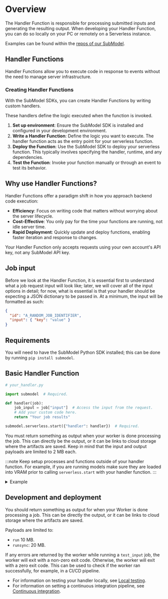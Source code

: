 # Overview

The Handler Function is responsible for processing submitted inputs and generating the resulting output. When developing your Handler Function, you can do so locally on your PC or remotely on a Serverless instance.

Examples can be found within the [repos of our SubModel](https://github.com/orgs/SubModel/repositories).

## Handler Functions

Handler Functions allow you to execute code in response to events without the need to manage server infrastructure.

### Creating Handler Functions

With the SubModel SDKs, you can create Handler Functions by writing custom handlers.

These handlers define the logic executed when the function is invoked.

1. **Set up environment**: Ensure the SubModel SDK is installed and configured in your development environment.
2. **Write a Handler Function**: Define the logic you want to execute. The handler function acts as the entry point for your serverless function.
3. **Deploy the Function**: Use the SubModel SDK to deploy your serverless function. This typically involves specifying the handler, runtime, and any dependencies.
4. **Test the Function**: Invoke your function manually or through an event to test its behavior.

## Why use Handler Functions?

Handler Functions offer a paradigm shift in how you approach backend code execution:

- **Efficiency**: Focus on writing code that matters without worrying about the server lifecycle.
- **Cost-Effective**: You only pay for the time your functions are running, not idle server time.
- **Rapid Deployment**: Quickly update and deploy functions, enabling faster iteration and response to changes.

Your Handler Function only accepts requests using your own account's API key, not any SubModel API key.

## Job input

Before we look at the Handler Function, it is essential first to understand what a job request input will look like; later, we will cover all of the input options in detail; for now, what is essential is that your handler should be expecting a JSON dictionary to be passed in. At a minimum, the input will be formatted as such:

```json
{
  "id": "A_RANDOM_JOB_IDENTIFIER",
  "input": { "key": "value" }
}
```

## Requirements

You will need to have the SubModel Python SDK installed; this can be done by running `pip install submodel`.

## Basic Handler Function

```python
# your_handler.py

import submodel  # Required.

def handler(job):
    job_input = job["input"]  # Access the input from the request.
    # Add your custom code here.
    return "Your job results"

submodel.serverless.start({"handler": handler})  # Required.
```

You must return something as output when your worker is done processing the job. This can directly be the output, or it can be links to cloud storage where the artifacts are saved. Keep in mind that the input and output payloads are limited to 2 MB each.

:::note
Keep setup processes and functions outside of your handler function. For example, if you are running models make sure they are loaded into VRAM prior to calling `serverless.start` with your handler function.
:::

<details>
<summary>Example</summary>

The following is an example of loading the model outside of the handler.

```python
import submodel
import torch
from transformers import AutoModelForSequenceClassification, AutoTokenizer

# Load model and tokenizer outside the handler
model_name = "distilbert-base-uncased-finetuned-sst-2-english"
tokenizer = AutoTokenizer.from_pretrained(model_name)
model = AutoModelForSequenceClassification.from_pretrained(model_name)

# Move model to GPU if available
device = torch.device("cuda" if torch.cuda.is_available() else "cpu")
model.to(device)

def handler(event):
    # Extract text from the event
    input_data = event.get("input", {})
    text = input_data.get("prompt", "")

    # Tokenize and prepare input
    inputs = tokenizer(text, return_tensors="pt", truncation=True, padding=True).to(device)

    # Perform inference
    with torch.no_grad():
        outputs = model(**inputs)

    # Process outputs
    logits = outputs.logits
    predicted_class = torch.argmax(logits, dim=1).item()

    # Return result
    return {
        "sentiment": "positive" if predicted_class == 1 else "negative",
        "confidence": float(torch.softmax(logits, dim=1)[0][predicted_class].item()),
    }

submodel.serverless.start({"handler": handler})
```

The following is an example of the input command.

```command
python your_handler.py --test_input '{"input": {"prompt": "The quick brown fox jumps"}}'
```

</details>

## Development and deployment

You should return something as output for when your Worker is done processing a job. This can be directly the output, or it can be links to cloud storage where the artifacts are saved.

Payloads are limited to:

- `run` 10 MB.
- `runsync`: 20 MB.

If any errors are returned by the worker while running a `test_input` job, the worker will exit with a non-zero exit code. Otherwise, the worker will exit with a zero exit code. This can be used to check if the worker ran successfully, for example, in a CI/CD pipeline.

- For information on testing your handler locally, see [Local testing](/serverless/workers/development/local-testing).
- For information on setting a continuous integration pipeline, see [Continuous integration](/serverless/workers/deploy).